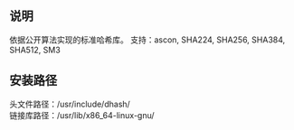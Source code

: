 ## 说明
依据公开算法实现的标准哈希库。
支持：ascon, SHA224, SHA256, SHA384, SHA512, SM3

## 安装路径
头文件路径：/usr/include/dhash/  
链接库路径：/usr/lib/x86_64-linux-gnu/  
